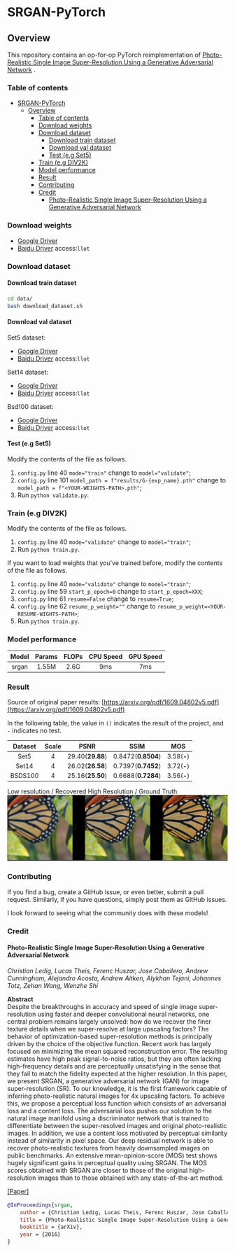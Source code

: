 # SRGAN-PyTorch

## Overview

This repository contains an op-for-op PyTorch reimplementation
of [Photo-Realistic Single Image Super-Resolution Using a Generative Adversarial Network](https://arxiv.org/abs/1609.04802v5)
.

### Table of contents

- [SRGAN-PyTorch](#srgan-pytorch)
  - [Overview](#overview)
    - [Table of contents](#table-of-contents)
    - [Download weights](#download-weights)
    - [Download dataset](#download-dataset)
      - [Download train dataset](#download-train-dataset)
      - [Download val dataset](#download-val-dataset)
      - [Test (e.g Set5)](#test-eg-set5)
    - [Train (e.g DIV2K)](#train-eg-div2k)
    - [Model performance](#model-performance)
    - [Result](#result)
    - [Contributing](#contributing)
    - [Credit](#credit)
      - [Photo-Realistic Single Image Super-Resolution Using a Generative Adversarial Network](#photo-realistic-single-image-super-resolution-using-a-generative-adversarial-network)

### Download weights

- [Google Driver](https://drive.google.com/file/d/1GJZztdiJ6oBmJe9Ntyyos_psMzM8KY4P/view?usp=sharing)
- [Baidu Driver](https://drive.google.com/file/d/1GJZztdiJ6oBmJe9Ntyyos_psMzM8KY4P/view?usp=sharing) access:`llot`

### Download dataset

#### Download train dataset

```bash
cd data/
bash download_dataset.sh
```

#### Download val dataset

Set5 dataset:

- [Google Driver](https://drive.google.com/file/d/1GJZztdiJ6oBmJe9Ntyyos_psMzM8KY4P/view?usp=sharing)
- [Baidu Driver](https://pan.baidu.com/s/1_B97Ga6thSi5h43Wuqyw0Q) access:`llot`

Set14 dataset:

- [Google Driver](https://drive.google.com/file/d/14bxrGB3Nej8vBqxLoqerGX2dhChQKJoa/view?usp=sharing)
- [Baidu Driver](https://pan.baidu.com/s/1wy_kf4Kkj2nSkgRUkaLzVA) access:`llot`

Bsd100 dataset:

- [Google Driver](https://drive.google.com/file/d/1RTlPATPBCfUufJspgTik5KUEzAuVcyFF/view?usp=sharing)
- [Baidu Driver](https://pan.baidu.com/s/1Ig8t3_G4Nzhl8MvPAvdzFA) access:`llot`

#### Test (e.g Set5)

Modify the contents of the file as follows.

1. `config.py` line 40 `mode="train"` change to `model="validate"`;
2. `config.py` line 101 `model_path = f"results/G-{exp_name}.pth"` change to `model_path = f"<YOUR-WEIGHTS-PATH>.pth"`;
3. Run `python validate.py`.

### Train (e.g DIV2K)

Modify the contents of the file as follows.

1. `config.py` line 40 `mode="validate"` change to `model="train"`;
2. Run `python train.py`.

If you want to load weights that you've trained before, modify the contents of the file as follows.

1. `config.py` line 40 `mode="validate"` change to `model="train"`;
2. `config.py` line 59 `start_p_epoch=0` change to `start_p_epoch=XXX`;
3. `config.py` line 61 `resume=False` change to `resume=True`;
4. `config.py` line 62 `resume_p_weight=""` change to `resume_p_weight=<YOUR-RESUME-WIGHTS-PATH>`;
5. Run `python train.py`.

### Model performance

| Model | Params | FLOPs | CPU Speed | GPU Speed |
| :---: | :----: | :---: | :-------: | :-------: |
| srgan | 1.55M  | 2.6G  |    9ms    |    7ms    |

### Result

Source of original paper results: [https://arxiv.org/pdf/1609.04802v5.pdf](https://arxiv.org/pdf/1609.04802v5.pdf)

In the following table, the value in `()` indicates the result of the project, and `-` indicates no test.

| Dataset | Scale |       PSNR       |        SSIM        |     MOS     |
| :-----: | :---: | :--------------: | :----------------: | :---------: |
|  Set5   |   4   | 29.40(**29.88**) | 0.8472(**0.8504**) | 3.58(**-**) |
|  Set14  |   4   | 26.02(**26.58**) | 0.7397(**0.7452**) | 3.72(**-**) |
| BSDS100 |   4   | 25.16(**25.50**) | 0.6688(**0.7284**) | 3.56(**-**) |

Low resolution / Recovered High Resolution / Ground Truth
<span align="center"><img src="assets/result.png" alt=""></span>

### Contributing

If you find a bug, create a GitHub issue, or even better, submit a pull request.
Similarly, if you have questions, simply post them as GitHub issues.

I look forward to seeing what the community does with these models!

### Credit

#### Photo-Realistic Single Image Super-Resolution Using a Generative Adversarial Network

_Christian Ledig, Lucas Theis, Ferenc Huszar, Jose Caballero, Andrew Cunningham,
Alejandro Acosta, Andrew Aitken, Alykhan Tejani, Johannes Totz, Zehan Wang,
Wenzhe Shi_ <br>

**Abstract** <br>
Despite the breakthroughs in accuracy and speed of single image super-resolution
using faster and deeper convolutional neural networks, one central problem
remains largely unsolved: how do we recover the finer texture details when we
super-resolve at large upscaling factors? The behavior of optimization-based
super-resolution methods is principally driven by the choice of the objective
function. Recent work has largely focused on minimizing the mean squared
reconstruction error. The resulting estimates have high peak signal-to-noise
ratios, but they are often lacking high-frequency details and are perceptually
unsatisfying in the sense that they fail to match the fidelity expected at the
higher resolution. In this paper, we present SRGAN, a generative adversarial
network (GAN) for image super-resolution (SR). To our knowledge, it is the first
framework capable of inferring photo-realistic natural images for 4x upscaling
factors. To achieve this, we propose a perceptual loss function which consists
of an adversarial loss and a content loss. The adversarial loss pushes our
solution to the natural image manifold using a discriminator network that is
trained to differentiate between the super-resolved images and original
photo-realistic images. In addition, we use a content loss motivated by
perceptual similarity instead of similarity in pixel space. Our deep residual
network is able to recover photo-realistic textures from heavily downsampled
images on public benchmarks. An extensive mean-opinion-score (MOS) test shows
hugely significant gains in perceptual quality using SRGAN. The MOS scores
obtained with SRGAN are closer to those of the original high-resolution images
than to those obtained with any state-of-the-art method.

[[Paper]](https://arxiv.org/pdf/1609.04802)

```bibtex
@InProceedings{srgan,
    author = {Christian Ledig, Lucas Theis, Ferenc Huszar, Jose Caballero, Andrew Cunningham, Alejandro Acosta, Andrew Aitken, Alykhan Tejani, Johannes Totz, Zehan Wang, Wenzhe Shi},
    title = {Photo-Realistic Single Image Super-Resolution Using a Generative Adversarial Network},
    booktitle = {arXiv},
    year = {2016}
}
```
